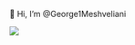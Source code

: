 👋 Hi, I’m @George1Meshveliani

![](https://komarev.com/ghpvc/?username=your-github-username&color=green)
<!-- - 👀 I’m interested in ...
- 🌱 I’m currently learning ...
- 💞️ I’m looking to collaborate on ...
- 📫 How to reach me ... -->

<!---
George1Meshveliani/George1Meshveliani is a ✨ special ✨ repository because its `README.md` (this file) appears on your GitHub profile.
You can click the Preview link to take a look at your changes.
--->
